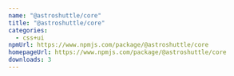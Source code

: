 ```yaml
---
name: "@astroshuttle/core"
title: "@astroshuttle/core"
categories:
  - css+ui
npmUrl: https://www.npmjs.com/package/@astroshuttle/core
homepageUrl: https://www.npmjs.com/package/@astroshuttle/core
downloads: 3
---
```

